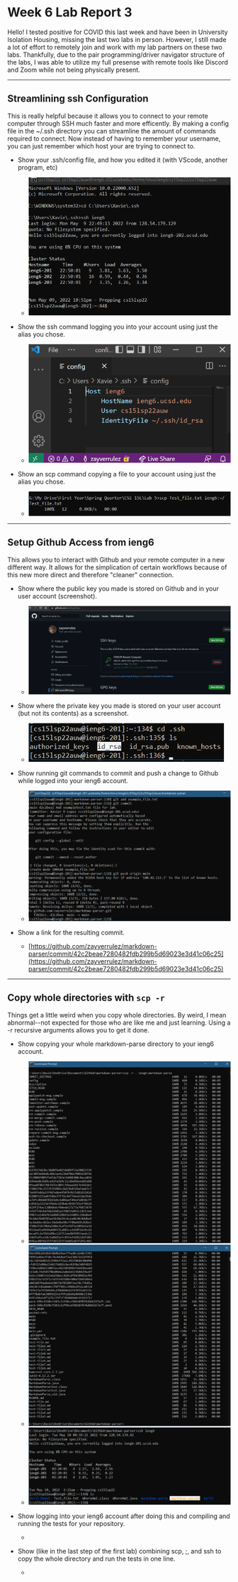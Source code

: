 # Week 6 Lab Report 3

Hello! I tested positive for COVID this last week and have been in University Isolation Housing, missing the last two labs in person. However, I still made a lot of effort to remotely join and work with my lab partners on these two labs. Thankfully, due to the pair programming/driver navigator structure of the labs, I was able to utilize my full presense with remote tools like Discord and Zoom while not being physically present.

---

## Streamlining ssh Configuration

 This is really helpful because it allows you to connect to your remote computer through SSH much faster and more efficently. By making a config file in the ~/.ssh directory you can streamline the amount of commands required to connect. Now instead of having to remember your username, you can just remember which host your are trying to connect to.

* Show your .ssh/config file, and how you edited it (with VScode, another program, etc)

    * ![Picture 1.1](lab-report-3-photos\Screenshot_1.png)
* Show the ssh command logging you into your account using just the alias you chose.

    * ![Picture 1.2](lab-report-3-photos\Screenshot_3.png)
* Show an scp command copying a file to your account using just the alias you chose.

    * ![Picture 1.3](lab-report-3-photos\Screenshot_4.png)

---

## Setup Github Access from ieng6

This allows you to interact with Github and your remote computer in a new different way. It allows for the simplication of certain workflows because of this new more direct and therefore "cleaner" connection.

* Show where the public key you made is stored on Github and in your user account (screenshot).

    * ![Picture 2.1](lab-report-3-photos\Screenshot_16.png)

* Show where the private key you made is stored on your user account (but not its contents) as a screenshot.

    * ![Picture 2.2](lab-report-3-photos\Screenshot_15.png)

* Show running git commands to commit and push a change to Github while logged into your ieng6 account.

    * ![Picture 2.3.2](lab-report-3-photos\Screenshot_14.png)

* Show a link for the resulting commit.

    * [https://github.com/zayverrulez/markdown-parser/commit/42c2beae7280482fdb299b5d69023e3d41c06c25](https://github.com/zayverrulez/markdown-parser/commit/42c2beae7280482fdb299b5d69023e3d41c06c25)


---

## Copy whole directories with ```scp -r```

Things get a little weird when you copy whole directories. By weird, I mean abnormal--not expected for those who are like me and just learning. Using a -r recursive arguments allows you to get it done.

* Show copying your whole markdown-parse directory to your ieng6 account.

    * ![Picture 3.1.1](lab-report-3-photos\Screenshot_17.png)
    * ![Picture 3.1.2](lab-report-3-photos\Screenshot_18.png)
    * ![Picture 3.1.3](lab-report-3-photos\Screenshot_19.png)

* Show logging into your ieng6 account after doing this and compiling
and running the tests for your repository.

    *

* Show (like in the last step of the first lab) combining scp, ;, and ssh to copy the whole directory and run the tests in one line.

    *